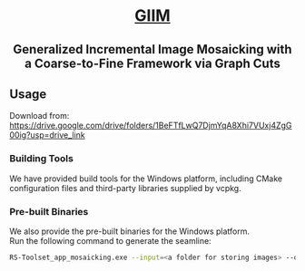 <div align="center">
<h1><ins>GIIM</h1>
<h2>
    Generalized Incremental Image Mosaicking with a Coarse-to-Fine
    Framework via Graph Cuts
</h2>
</div>

## Usage

Download from:  
https://drive.google.com/drive/folders/1BeFTfLwQ7DjmYqA8Xhi7VUxj4ZgG00ig?usp=drive_link

### Building Tools

We have provided build tools for the Windows platform, including CMake configuration files and third-party libraries supplied by vcpkg.

### Pre-built Binaries

We also provide the pre-built binaries for the Windows platform.  
Run the following command to generate the seamline:

```bash
RS-Toolset_app_mosaicking.exe --input=<a folder for storing images> --output-mosaicking-vector=<a path ending with .shp> --low-overviews-trunc=3 --high-overviews-trunc=1
